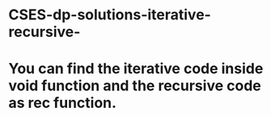 # CSES-dp-solutions-iterative-recursive-

# You can find the iterative code inside void function and the recursive code as rec function.
